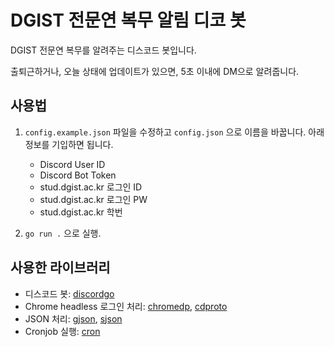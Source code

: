 # DGIST 전문연 복무 알림 디코 봇

DGIST 전문연 복무를 알려주는 디스코드 봇입니다.

출퇴근하거나, 오늘 상태에 업데이트가 있으면, 5초 이내에 DM으로 알려줍니다.

## 사용법

1. `config.example.json` 파일을 수정하고 `config.json` 으로 이름을 바꿉니다. 아래 정보를 기입하면 됩니다.
   - Discord User ID
   - Discord Bot Token
   - stud.dgist.ac.kr 로그인 ID
   - stud.dgist.ac.kr 로그인 PW
   - stud.dgist.ac.kr 학번

2. `go run .` 으로 실행.

## 사용한 라이브러리

   - 디스코드 봇: [discordgo](https://github.com/bwmarrin/discordgo)
   - Chrome headless 로그인 처리: [chromedp](https://github.com/chromedp/chromedp), [cdproto](https://github.com/chromedp/cdproto)
   - JSON 처리: [gjson](https://github.com/tidwall/gjson), [sjson](https://github.com/tidwall/sjson)
   - Cronjob 실행: [cron](https://github.com/robfig/cron)
